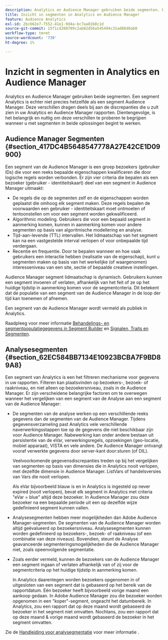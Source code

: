 ```yaml
---
description: Analytics en Audience Manager gebruiken beide segmenten. Een segment Analytics is echter niet precies hetzelfde als een segment Audience Manager. Deze verschillen dragen deels bij aan de discrepanties die u zult zien in uw Analytics en Audience Manager rapporten. Dientengevolge, is het belangrijk en nuttig om deze verschillen te proberen te begrijpen wanneer u met segmenten in beide oplossingen begint te werken.
title: Inzicht in segmenten in Analytics en Audience Manager
feature: Audience Analytics
exl-id: 2bc662e7-7552-41e1-9d4a-bc7aa81b8c1d
source-git-commit: 15f1cd260709c2ab82d56a545494c31ad86d0ab0
workflow-type: tm+mt
source-wordcount: '739'
ht-degree: 1%

---
```


# Inzicht in segmenten in Analytics en Audience Manager

Analytics en Audience Manager gebruiken beide segmenten. Een segment Analytics is echter niet precies hetzelfde als een segment Audience Manager. Deze verschillen dragen deels bij aan de discrepanties die u zult zien in uw Analytics en Audience Manager rapporten. Dientengevolge, is het belangrijk en nuttig om deze verschillen te proberen te begrijpen wanneer u met segmenten in beide oplossingen begint te werken.

## Audience Manager Segmenten {#section_417DC4B5648547778A27E42CE1D09900}

Een segment van de Audience Manager is een groep bezoekers (gebruiker IDs) die voor een reeks bepaalde eigenschappen kwalificeren die door logische regels worden verbonden. Er zijn vier criteria die bepalen als een bezoeker (gebruiker - identiteitskaart) deel van een segment in Audience Manager uitmaakt:

* De regels die op de segmenten zelf en de eigenschappen worden geplaatst die omhoog elk segment maken. Deze regels bepalen de voorwaarden een gebruiker - identiteitskaart moet ontmoeten of tentoonstellen om voor een segment worden gekwalificeerd.
* Algorithmic modeling. Gebruikers die voor een bepaald segment in aanmerking komen, kunnen in aanmerking komen voor andere segmenten op basis van algoritmische modellering en analyse.
* Tijd-aan-levende (TTL) intervallen. Het lidmaatschap van het segment kan na een vastgestelde interval verlopen of voor onbepaalde tijd verdergaan.
* Recentie en frequentie. Door te bepalen wanneer en hoe vaak gebruikers een interactie hebben (realisatie van de eigenschap), kunt u segmenten maken op basis van het werkelijke (of waargenomen) interesseniveau van een site, sectie of bepaalde creatieve instellingen.

Audience Manager segment lidmaatschap is dynamisch. Gebruikers kunnen een segment invoeren of verlaten, afhankelijk van het feit of ze op het huidige tijdstip in aanmerking komen voor de segmentcriteria. Dit betekent dat de populatie van een segment van de Audience Manager in de loop der tijd kan toenemen of afnemen.

Een segment van de Audience Manager wordt vermeld als publiek in Analytics.

Raadpleeg voor meer informatie [Behandelings- en segmentpopulatiegegevens in Segment Builder](https://experienceleague.adobe.com/docs/audience-manager/user-guide/features/segments/segment-builder-data.html) en [Signalen, Traits en Segmenten](https://experienceleague.adobe.com/docs/audience-manager/user-guide/reference/signal-trait-segment.html).

## Analysesegmenten {#section_62EC584BB7134E10923BCBA7F9BD89A8}

Een segment van Analytics is een het filtreren mechanisme voor gegevens in uw rapporten. Filteren kan plaatsvinden op bezoekers-, bezoek- of raakniveau, en niet alleen op bezoekersniveau, zoals in de Audience Manager. Er zijn verscheidene belangrijke factoren om te overwegen wanneer het vergelijken van een segment van de Analyse aan een segment van de Audience Manager:

* De segmenten van de analyse werken op een verschillende reeks gegevens dan de segmenten van de Audience Manager. Tijdens gegevensverzameling past Analytics vele verschillende naverwerkingsstappen toe op de gegevens die niet beschikbaar zijn voor Audience Manager. Nabewerking kan onder andere bestaan uit persistentie van de eVar, verwerkingsregels, opzoekingen (geo-locatie, mobiel apparaat), VISTA en vele andere. De Audience Manager ontvangt vooraf verwerkte gegevens door server-kant door:sturen (of DIL).

  Veelvoorkomende gegevensdiscrepanties treden op bij het vergelijken van segmenten op basis van dimensies die in Analytics nooit verlopen, met dezelfde dimensie in Audience Manager. ListVars of handelsversies van Vars die nooit verlopen.

  Als eVar bijvoorbeeld blauw is en in Analytics is ingesteld op never expired (nooit verlopen), bevat elk segment in Analytics met criteria &quot;eVar = blue&quot; altijd deze bezoeker. In Audience Manager zou deze bezoeker na een bepaalde periode uit een op dezelfde wijze gedefinieerd segment kunnen vallen.

* Analysesegmenten hebben meer mogelijkheden dan Adobe Audience Manager-segmenten. De segmenten van de Audience Manager worden altijd geëvalueerd op bezoekersniveau. Analysesegmenten kunnen worden gedefinieerd op bezoekers-, bezoek- of raakniveau (of een combinatie van deze niveaus). Bovendien, steunt de Analyse geavanceerde segmenteringsmogelijkheden die de Audience Manager niet, zoals opeenvolgende segmentatie.
* Zoals eerder vermeld, kunnen de bezoekers van de Audience Manager een segment ingaan of verlaten afhankelijk van of zij voor de segmentcriteria op het huidige tijdstip in aanmerking komen.

  In Analytics daarentegen worden bezoekers opgenomen in of uitgesloten van een segment dat is gebaseerd op het bereik van de rapportdatum. Eén bezoeker heeft bijvoorbeeld vorige maand een aankoop gedaan. In Adobe Audience Manager zou die bezoeker worden opgenomen in een &quot;koper&quot;-segment, ongeacht het datumbereik. In Analytics, zou een rapport dat op deze maand wordt gebaseerd de bezoeker in het segment niet omvatten. Nochtans, zou een rapport dat op deze maand &amp; vorige maand wordt gebaseerd de bezoeker in het segment omvatten.

Zie de [Handleiding voor analysegmentatie](https://experienceleague.adobe.com/docs/analytics/components/segmentation/seg-home.html) voor meer informatie .
